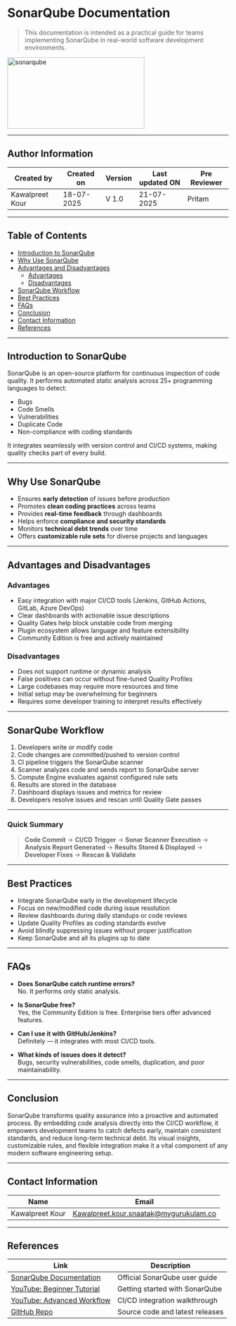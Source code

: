 # SonarQube Documentation

> This documentation is intended as a practical guide for teams implementing SonarQube in real-world software development environments.

<img width="312" height="162" alt="sonarqube" src="https://github.com/user-attachments/assets/10d2cbcf-9afc-4439-a767-26d5c3cbf187" />


---

## Author Information

| Created by      | Created on  | Version | Last updated ON | Pre Reviewer |
|-----------------|-------------|---------|------------------|---------------|
| Kawalpreet Kour | 18-07-2025  | V 1.0   | 21-07-2025       | Pritam        |

---

## Table of Contents

- [Introduction to SonarQube](#introduction-to-sonarqube)
- [Why Use SonarQube](#why-use-sonarqube)
- [Advantages and Disadvantages](#advantages-and-disadvantages)
  - [Advantages](#advantages)
  - [Disadvantages](#disadvantages)
- [SonarQube Workflow](#sonarqube-workflow)
- [Best Practices](#best-practices)
- [FAQs](#faqs)
- [Conclusion](#conclusion)
- [Contact Information](#contact-information)
- [References](#references)

---

## Introduction to SonarQube

SonarQube is an open-source platform for continuous inspection of code quality. It performs automated static analysis across 25+ programming languages to detect:

- Bugs  
- Code Smells  
- Vulnerabilities  
- Duplicate Code  
- Non-compliance with coding standards

It integrates seamlessly with version control and CI/CD systems, making quality checks part of every build.

---

## Why Use SonarQube

- Ensures **early detection** of issues before production  
- Promotes **clean coding practices** across teams  
- Provides **real-time feedback** through dashboards  
- Helps enforce **compliance and security standards**  
- Monitors **technical debt trends** over time  
- Offers **customizable rule sets** for diverse projects and languages

---

## Advantages and Disadvantages

### Advantages

- Easy integration with major CI/CD tools (Jenkins, GitHub Actions, GitLab, Azure DevOps)  
- Clear dashboards with actionable issue descriptions  
- Quality Gates help block unstable code from merging  
- Plugin ecosystem allows language and feature extensibility  
- Community Edition is free and actively maintained

### Disadvantages

- Does not support runtime or dynamic analysis  
- False positives can occur without fine-tuned Quality Profiles  
- Large codebases may require more resources and time  
- Initial setup may be overwhelming for beginners  
- Requires some developer training to interpret results effectively

---

## SonarQube Workflow

1. Developers write or modify code  
2. Code changes are committed/pushed to version control  
3. CI pipeline triggers the SonarQube scanner  
4. Scanner analyzes code and sends report to SonarQube server  
5. Compute Engine evaluates against configured rule sets  
6. Results are stored in the database  
7. Dashboard displays issues and metrics for review  
8. Developers resolve issues and rescan until Quality Gate passes

---

### Quick Summary

> **Code Commit** → **CI/CD Trigger** → **Sonar Scanner Execution** → **Analysis Report Generated** → **Results Stored & Displayed** → **Developer Fixes** → **Rescan & Validate**

---

## Best Practices

- Integrate SonarQube early in the development lifecycle  
- Focus on new/modified code during issue resolution  
- Review dashboards during daily standups or code reviews  
- Update Quality Profiles as coding standards evolve  
- Avoid blindly suppressing issues without proper justification  
- Keep SonarQube and all its plugins up to date

---

## FAQs

- **Does SonarQube catch runtime errors?**  
  No. It performs only static analysis.

- **Is SonarQube free?**  
  Yes, the Community Edition is free. Enterprise tiers offer advanced features.

- **Can I use it with GitHub/Jenkins?**  
  Definitely — it integrates with most CI/CD tools.

- **What kinds of issues does it detect?**  
  Bugs, security vulnerabilities, code smells, duplication, and poor maintainability.

---

## Conclusion

SonarQube transforms quality assurance into a proactive and automated process. By embedding code analysis directly into the CI/CD workflow, it empowers development teams to catch defects early, maintain consistent standards, and reduce long-term technical debt. Its visual insights, customizable rules, and flexible integration make it a vital component of any modern software engineering setup.

---

## Contact Information

| Name             | Email                                         |
|------------------|-----------------------------------------------|
| Kawalpreet Kour  | Kawalpreet.kour.snaatak@mygurukulam.co        |

---

## References

| Link | Description |
|------|-------------|
| [SonarQube Documentation](https://docs.sonarqube.org/latest/) | Official SonarQube user guide |
| [YouTube: Beginner Tutorial](https://youtu.be/UjCVCvdI73w?si=642Ocb0Ayo8tgNJV) | Getting started with SonarQube |
| [YouTube: Advanced Workflow](https://youtu.be/r2UVTDpIUj8?si=WX7VgI1IBx-HbkGx) | CI/CD integration walkthrough |
| [GitHub Repo](https://github.com/SonarSource/sonarqube) | Source code and latest releases |


